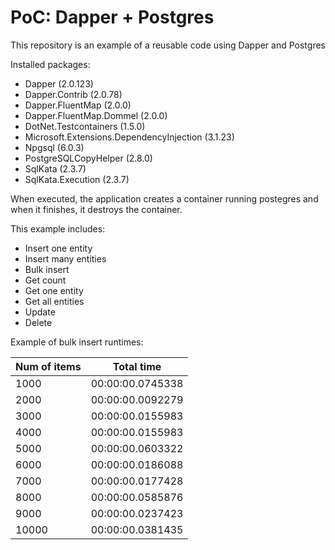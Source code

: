 # PoC: Dapper + Postgres

This repository is an example of a reusable code using Dapper and Postgres

Installed packages:

 - Dapper (2.0.123)
 - Dapper.Contrib (2.0.78)
 - Dapper.FluentMap (2.0.0)
 - Dapper.FluentMap.Dommel (2.0.0)
 - DotNet.Testcontainers (1.5.0)
 - Microsoft.Extensions.DependencyInjection (3.1.23)
 - Npgsql (6.0.3)
 - PostgreSQLCopyHelper (2.8.0)
 - SqlKata (2.3.7)
 - SqlKata.Execution (2.3.7)

When executed, the application creates a container running postegres and when it finishes, it destroys the container.

This example includes:

- Insert one entity
- Insert many entities
- Bulk insert
- Get count
- Get one entity
- Get all entities
- Update
- Delete

Example of bulk insert runtimes:

| Num of items | Total time |
| ------------ | ---------- |
| 1000 | 00:00:00.0745338 |
| 2000 | 00:00:00.0092279 |
| 3000 | 00:00:00.0155983 |
| 4000 | 00:00:00.0155983 |
| 5000 | 00:00:00.0603322 |
| 6000 | 00:00:00.0186088 |
| 7000 | 00:00:00.0177428 |
| 8000 | 00:00:00.0585876 |
| 9000 | 00:00:00.0237423 |
| 10000 | 00:00:00.0381435 |
